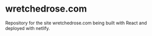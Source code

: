 # wretchedrose.com
 Repository for the site wretchedrose.com being built with React and deployed with netlify.

